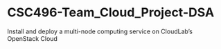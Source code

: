 # CSC496-Team_Cloud_Project-DSA
Install and deploy a multi-node computing service on CloudLab’s OpenStack Cloud
